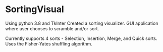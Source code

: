 # SortingVisual

Using python 3.8 and TkInter
Created a sorting visualizer. GUI application where user chooses to scramble and/or sort. 

Currently supports 4 sorts - Selection, Insertion, Merge, and Quick sorts. 
Uses the Fisher-Yates shuffling algorithm. 

